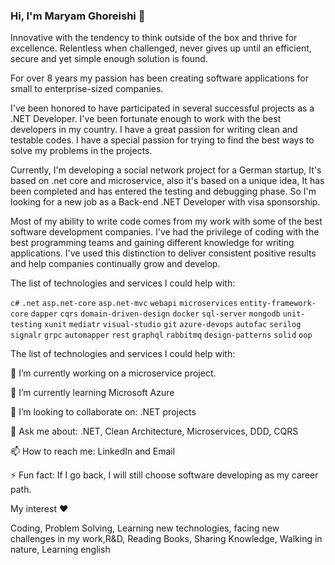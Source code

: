 ### Hi, I'm Maryam Ghoreishi 👋

Innovative with the tendency to think outside of the box and thrive for excellence. Relentless when challenged, never gives up until an efficient, secure and yet simple enough solution is found.

For over 8 years my passion has been creating software applications for small to enterprise-sized companies.

I've been honored to have participated in several successful projects as a .NET Developer. I've been fortunate enough to work with the best developers in my country. 
I have a great passion for writing clean and testable codes. I have a special passion for trying to find the best ways to solve my problems in the projects.

Currently, I'm developing a social network project for a German startup, It's based on .net core and microservice, also it's based on a unique idea, It has been completed and has entered the testing and debugging phase. So I'm looking for a new job as a Back-end .NET Developer with visa sponsorship.

Most of my ability to write code comes from my work with some of the best software development companies. I've had the privilege of coding with the best programming teams and gaining different knowledge for writing applications. I've used this distinction to deliver consistent positive results and help companies continually grow and develop.


The list of technologies and services I could help with:

<code>c#</code> <code>.net</code> <code>asp.net-core</code> <code>asp.net-mvc</code> <code>webapi</code> <code>microservices</code> <code>entity-framework-core</code> <code>dapper</code> <code>cqrs</code> <code>domain-driven-design</code> <code>docker</code> <code>sql-server</code> <code>mongodb</code> <code>unit-testing</code> <code>xunit</code> <code>mediatr</code> <code>visual-studio</code> <code>git</code> <code>azure-devops</code> <code>autofac</code> <code>serilog</code> <code>signalr</code> <code>grpc</code> <code>automapper</code> <code>rest</code> <code>graphql</code> <code>rabbitmq</code> <code>design-patterns</code> <code>solid</code> <code>oop</code>


The list of technologies and services I could help with:


🔭 I’m currently working on a microservice project.

🌱 I’m currently learning Microsoft Azure

👯 I’m looking to collaborate on: .NET projects

💬 Ask me about: .NET, Clean Architecture, Microservices, DDD, CQRS

📫 How to reach me: LinkedIn and Email

⚡ Fun fact: If I go back, I will still choose software developing as my career path.

My interest ❤️

Coding, Problem Solving, Learning new technologies, facing new challenges in my work,R&D, Reading Books, Sharing Knowledge, Walking in nature, Learning english

<!--
**mghoreishi/mghoreishi** is a ✨ _special_ ✨ repository because its `README.md` (this file) appears on your GitHub profile.

Here are some ideas to get you started:

- 🔭 I’m currently working on ...
- 🌱 I’m currently learning ...
- 👯 I’m looking to collaborate on ...
- 🤔 I’m looking for help with ...
- 💬 Ask me about ...
- 📫 How to reach me: ...
- 😄 Pronouns: ...
- ⚡ Fun fact: ...
-->
